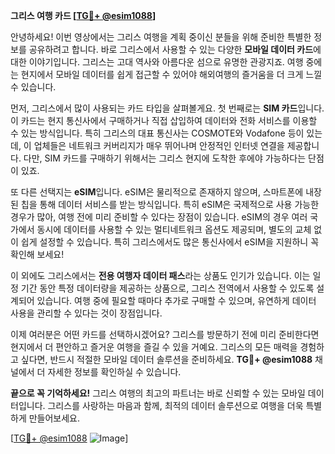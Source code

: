 **그리스 여행 카드 [[TG💪+ @esim1088](https://t.me/s/esim1088)]**

안녕하세요! 이번 영상에서는 그리스 여행을 계획 중이신 분들을 위해 준비한 특별한 정보를 공유하려고 합니다. 바로 그리스에서 사용할 수 있는 다양한 **모바일 데이터 카드**에 대한 이야기입니다. 그리스는 고대 역사와 아름다운 섬으로 유명한 관광지죠. 여행 중에는 현지에서 모바일 데이터를 쉽게 접근할 수 있어야 해외여행의 즐거움을 더 크게 느낄 수 있습니다.

먼저, 그리스에서 많이 사용되는 카드 타입을 살펴볼게요. 첫 번째로는 **SIM 카드**입니다. 이 카드는 현지 통신사에서 구매하거나 직접 삽입하여 데이터와 전화 서비스를 이용할 수 있는 방식입니다. 특히 그리스의 대표 통신사는 COSMOTE와 Vodafone 등이 있는데, 이 업체들은 네트워크 커버리지가 매우 뛰어나며 안정적인 인터넷 연결을 제공합니다. 다만, SIM 카드를 구매하기 위해서는 그리스 현지에 도착한 후에야 가능하다는 단점이 있죠.

또 다른 선택지는 **eSIM**입니다. eSIM은 물리적으로 존재하지 않으며, 스마트폰에 내장된 칩을 통해 데이터 서비스를 받는 방식입니다. 특히 eSIM은 국제적으로 사용 가능한 경우가 많아, 여행 전에 미리 준비할 수 있다는 장점이 있습니다. eSIM의 경우 여러 국가에서 동시에 데이터를 사용할 수 있는 멀티네트워크 옵션도 제공되며, 별도의 교체 없이 쉽게 설정할 수 있습니다. 특히 그리스에서도 많은 통신사에서 eSIM을 지원하니 꼭 확인해 보세요!

이 외에도 그리스에서는 **전용 여행자 데이터 패스**라는 상품도 인기가 있습니다. 이는 일정 기간 동안 특정 데이터량을 제공하는 상품으로, 그리스 전역에서 사용할 수 있도록 설계되어 있습니다. 여행 중에 필요할 때마다 추가로 구매할 수 있으며, 유연하게 데이터 사용을 관리할 수 있다는 것이 장점입니다.

이제 여러분은 어떤 카드를 선택하시겠어요? 그리스를 방문하기 전에 미리 준비한다면 현지에서 더 편안하고 즐거운 여행을 즐길 수 있을 거예요. 그리스의 모든 매력을 경험하고 싶다면, 반드시 적절한 모바일 데이터 솔루션을 준비하세요. **TG💪+ @esim1088** 채널에서 더 자세한 정보를 확인하실 수 있습니다.

**끝으로 꼭 기억하세요!** 그리스 여행의 최고의 파트너는 바로 신뢰할 수 있는 모바일 데이터입니다. 그리스를 사랑하는 마음과 함께, 최적의 데이터 솔루션으로 여행을 더욱 특별하게 만들어보세요.

[[TG💪+ @esim1088](https://t.me/s/esim1088) ![Image](https://i.postimg.cc/Y0z9fWf4/image.png)]